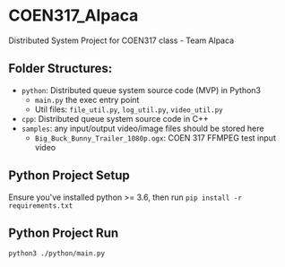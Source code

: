 # COEN317_Alpaca
Distributed System Project for COEN317 class - Team Alpaca

## Folder Structures:
- `python`: Distributed queue system source code (MVP) in Python3
    - `main.py` the exec entry point
    - Util files: `file_util.py`, `log_util.py`, `video_util.py`
- `cpp`: Distributed queue system source code in C++
- `samples`: any input/output video/image files should be stored here
    - `Big_Buck_Bunny_Trailer_1080p.ogx`: COEN 317 FFMPEG test input video
## Python Project Setup
Ensure you've installed python >= 3.6, then run `pip install -r requirements.txt`

## Python Project Run
`python3 ./python/main.py`